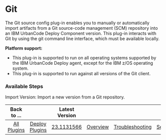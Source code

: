
# Git

The Git source config plug-in enables you to manually or automatically import artifacts from a Git source-code management (SCM) repository into an IBM UrbanCode Deploy Component version. This plug-in interacts with Git by using the git command line interface, which must be available locally.

**Platform support:**

* This plug-in is supported to run on all operating systems supported by the IBM UrbanCode Deploy agent, except for the IBM z/OS operating system.
* This plug-in is supported to run against all versions of the Git client.


### Available Steps


Import Version: Import a new version from a Git repository.



|Back to ...||Latest Version||||||
| :---: | :---: | :---: | :---: | :---: | :---: | :---: | :---: |
|[All Plugins](../../index.md)|[Deploy Plugins](../README.md)|[23.1131566](https://raw.githubusercontent.com/UrbanCode/IBM-UCD-PLUGINS/main/files/GitSourceConfig/ucd-GitSourceConfig-23.1131566.zip)|[Overview](overview.md)|[Troubleshooting](troubleshooting.md)|[Settings](settings.md)|[Usage](usage.md)|[Downloads](downloads.md)|
